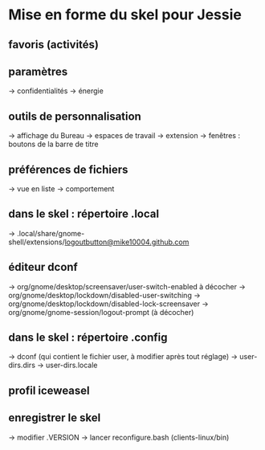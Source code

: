 # Mise en forme du skel pour Jessie

## favoris (activités)


## paramètres
→ confidentialités
→ énergie


## outils de personnalisation
→ affichage du Bureau
→ espaces de travail
→ extension
→ fenêtres : boutons de la barre de titre


## préférences de fichiers
→ vue en liste
→ comportement


## dans le skel : répertoire .local
→ .local/share/gnome-shell/extensions/logoutbutton@mike10004.github.com


## éditeur dconf
→ org/gnome/desktop/screensaver/user-switch-enabled à décocher
→ org/gnome/desktop/lockdown/disabled-user-switching
→ org/gnome/desktop/lockdown/disabled-lock-screensaver
→ org/gnome/gnome-session/logout-prompt (à décocher)


## dans le skel : répertoire .config
→ dconf (qui contient le fichier user, à modifier après tout réglage)
→ user-dirs.dirs
→ user-dirs.locale


## profil iceweasel


## enregistrer le skel
→ modifier .VERSION
→ lancer reconfigure.bash (clients-linux/bin)


